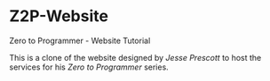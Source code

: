 Z2P-Website
===========

Zero to Programmer - Website Tutorial

This is a clone of the website designed by *Jesse Prescott* to host the services for his *Zero to Programmer* series.
